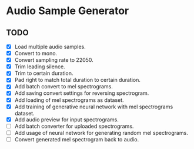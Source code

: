 # Audio Sample Generator

## TODO

- [x] Load multiple audio samples.
- [x] Convert to mono.
- [x] Convert sampling rate to 22050.
- [x] Trim leading silence.
- [x] Trim to certain duration.
- [x] Pad right to match total duration to certain duration.
- [x] Add batch convert to mel spectrograms.
- [x] Add saving convert settings for reversing spectrogram.
- [x] Add loading of mel spectrograms as dataset.
- [x] Add training of generative neural network with mel spectrograms dataset.
- [x] Add audio preview for input spectrograms.
- [ ] Add batch converter for uploaded spectrograms.
- [ ] Add usage of neural network for generating random mel spectrograms.
- [ ] Convert generated mel spectrogram back to audio.
